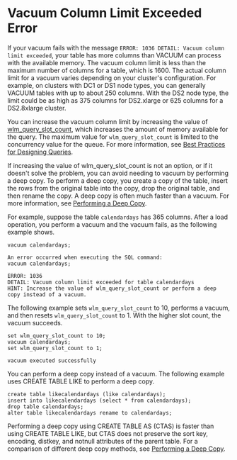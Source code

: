 # Vacuum Column Limit Exceeded Error<a name="vacuum-column-limit-exceeded-error"></a>

If your vacuum fails with the message `ERROR: 1036 DETAIL: Vacuum column limit exceeded`, your table has more columns than VACUUM can process with the available memory\. The vacuum column limit is less than the maximum number of columns for a table, which is 1600\. The actual column limit for a vacuum varies depending on your cluster's configuration\. For example, on clusters with DC1 or DS1 node types, you can generally VACUUM tables with up to about 250 columns\. With the DS2 node type, the limit could be as high as 375 columns for DS2\.xlarge or 625 columns for a DS2\.8xlarge cluster\.

You can increase the vacuum column limit by increasing the value of [wlm\_query\_slot\_count](r_wlm_query_slot_count.md), which increases the amount of memory available for the query\. The maximum value for `wlm_query_slot_count` is limited to the concurrency value for the queue\. For more information, see [Best Practices for Designing Queries](c_designing-queries-best-practices.md)\.

If increasing the value of wlm\_query\_slot\_count is not an option, or if it doesn't solve the problem, you can avoid needing to vacuum by performing a deep copy\. To perform a deep copy, you create a copy of the table, insert the rows from the original table into the copy, drop the original table, and then rename the copy\. A deep copy is often much faster than a vacuum\. For more information, see [Performing a Deep Copy](performing-a-deep-copy.md)\.

For example, suppose the table `calendardays` has 365 columns\. After a load operation, you perform a vacuum and the vacuum fails, as the following example shows\. 

```
vacuum calendardays;

An error occurred when executing the SQL command:
vacuum calendardays;

ERROR: 1036
DETAIL: Vacuum column limit exceeded for table calendardays
HINT: Increase the value of wlm_query_slot_count or perform a deep copy instead of a vacuum.
```

The following example sets `wlm_query_slot_count` to 10, performs a vacuum, and then resets `wlm_query_slot_count` to 1\. With the higher slot count, the vacuum succeeds\.

```
set wlm_query_slot_count to 10;
vacuum calendardays;
set wlm_query_slot_count to 1;

vacuum executed successfully
```

You can perform a deep copy instead of a vacuum\. The following example uses CREATE TABLE LIKE to perform a deep copy\. 

```
create table likecalendardays (like calendardays);
insert into likecalendardays (select * from calendardays);
drop table calendardays;
alter table likecalendardays rename to calendardays;
```

Performing a deep copy using CREATE TABLE AS \(CTAS\) is faster than using CREATE TABLE LIKE, but CTAS does not preserve the sort key, encoding, distkey, and notnull attributes of the parent table\. For a comparison of different deep copy methods, see [Performing a Deep Copy](performing-a-deep-copy.md)\.